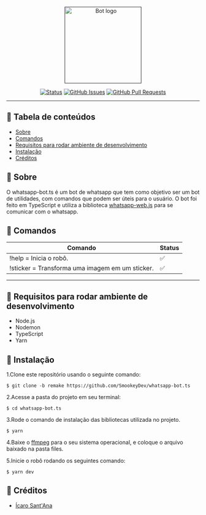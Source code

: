 <p align="center">
  <a href="" rel="noopener">
 <img width=200px height=200px src="https://cdn-icons-png.flaticon.com/512/124/124034.png" alt="Bot logo"></a>
</p>


<div align="center">

[![Status](https://img.shields.io/badge/status-ativo-success.svg)]()
[![GitHub Issues](https://img.shields.io/github/issues/SmookeyDev/whatsapp-bot.ts.svg)](https://github.com/SmookeyDev/whatsapp-bot.ts/issues)
[![GitHub Pull Requests](https://img.shields.io/github/issues-pr/SmookeyDev/whatsapp-bot.ts.svg)](https://github.com/SmookeyDev/whatsapp-bot.ts/pulls)
</div>

---

## 📝 Tabela de conteúdos

- [Sobre](#about)
- [Comandos](#commands)
- [Requisitos para rodar ambiente de desenvolvimento](#developmentrequirements)
- [Instalação](#installation)
- [Créditos](#credits)

## 🧐 Sobre <a name="about"></a>
O whatsapp-bot.ts é um bot de whatsapp que tem como objetivo ser um bot de utilidades, com comandos que podem ser úteis para o usuário. O bot foi feito em TypeScript e utiliza a biblioteca [whatsapp-web.js](https://github.com/pedroslopez/whatsapp-web.js) para se comunicar com o whatsapp.


## 📲 Comandos <a name="commands"></a>

| Comando  | Status |
| ------------- | ------------- |
| !help = Inicia o robô.  | ✅  |
| !sticker = Transforma uma imagem em um sticker.  | ✅  |

---

## 📝 Requisitos para rodar ambiente de desenvolvimento <a name="developmentrequirements"></a>

- Node.js
- Nodemon
- TypeScript
- Yarn

## 💭 Instalação <a name="installation"></a>

1.Clone este repositório usando o seguinte comando:
```terminal
$ git clone -b remake https://github.com/SmookeyDev/whatsapp-bot.ts
```
2.Acesse a pasta do projeto em seu terminal:
```terminal
$ cd whatsapp-bot.ts
```
3.Rode o comando de instalação das bibliotecas utilizada no projeto.
```terminal
$ yarn
```
4.Baixe o [ffmpeg](https://ffmpeg.org/download.html) para o seu sistema operacional, e coloque o arquivo baixado na pasta files.

5.Inicie o robô rodando os seguintes comando:
```terminal
$ yarn dev
```

## 🔰 Créditos <a name="credits"></a>

* [Ícaro Sant'Ana](https://github.com/SmookeyDev)